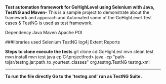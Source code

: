 **Test automation framework for GoHighLevel using Selenium with Java, TestNG and Maven-**
This is a sample project to demonstrate about the framework and apporach and Automated some of the GoHighLevel Test cases & TestNG is used as test framework.

Dependency Java Maven Apache POI

###libraries used Selenium TestNG log4j Extent Reports

**Steps to clone execute the tests**
git clone 
cd GoHighLevl
mvn clean test
mvn install
mvn test
java cp C:\projectfred> java -cp "path-tojar/testng.jar:path_to_yourtest_classes" org.testng.TestNG testng.xml

------------
**To run the file directly Go to the 'testng.xml' run as TestNG Suite.**
